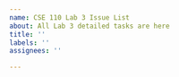 ```yaml
---
name: CSE 110 Lab 3 Issue List
about: All Lab 3 detailed tasks are here
title: ''
labels: ''
assignees: ''

---
```



